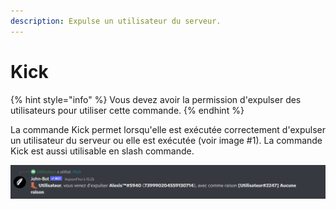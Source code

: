 ```yaml
---
description: Expulse un utilisateur du serveur.
---
```


# Kick

{% hint style="info" %}
Vous devez avoir la permission d'expulser des utilisateurs pour utiliser cette commande.
{% endhint %}

La commande Kick permet lorsqu'elle est exécutée correctement d'expulser un utilisateur du serveur ou elle est exécutée (voir image #1). La commande Kick est aussi utilisable en slash commande.

![Image #1](../../../.gitbook/assets/Kick.png)
